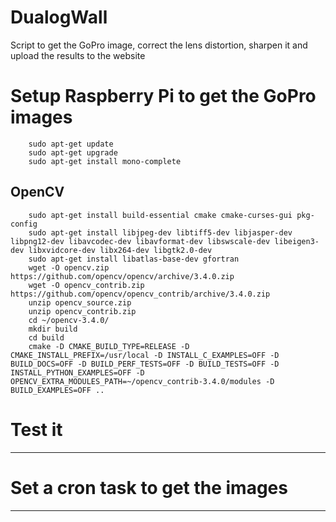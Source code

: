 # DualogWall
Script to get the GoPro image, correct the lens distortion, sharpen it and upload the results to the website

# Setup Raspberry Pi to get the GoPro images

        sudo apt-get update
        sudo apt-get upgrade
        sudo apt-get install mono-complete

## OpenCV
        sudo apt-get install build-essential cmake cmake-curses-gui pkg-config
        sudo apt-get install libjpeg-dev libtiff5-dev libjasper-dev libpng12-dev libavcodec-dev libavformat-dev libswscale-dev libeigen3-dev libxvidcore-dev libx264-dev libgtk2.0-dev
        sudo apt-get install libatlas-base-dev gfortran
        wget -O opencv.zip https://github.com/opencv/opencv/archive/3.4.0.zip
        wget -O opencv_contrib.zip https://github.com/opencv/opencv_contrib/archive/3.4.0.zip 
        unzip opencv_source.zip
        unzip opencv_contrib.zip
        cd ~/opencv-3.4.0/
        mkdir build
        cd build
        cmake -D CMAKE_BUILD_TYPE=RELEASE -D CMAKE_INSTALL_PREFIX=/usr/local -D INSTALL_C_EXAMPLES=OFF -D BUILD_DOCS=OFF -D BUILD_PERF_TESTS=OFF -D BUILD_TESTS=OFF -D INSTALL_PYTHON_EXAMPLES=OFF -D OPENCV_EXTRA_MODULES_PATH=~/opencv_contrib-3.4.0/modules -D BUILD_EXAMPLES=OFF ..

# Test it
---

# Set a cron task to get the images
---
